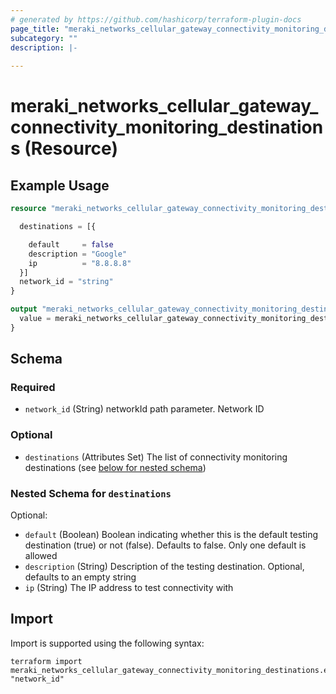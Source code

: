 ```yaml
---
# generated by https://github.com/hashicorp/terraform-plugin-docs
page_title: "meraki_networks_cellular_gateway_connectivity_monitoring_destinations Resource - terraform-provider-meraki"
subcategory: ""
description: |-
  
---
```


# meraki_networks_cellular_gateway_connectivity_monitoring_destinations (Resource)



## Example Usage

```terraform
resource "meraki_networks_cellular_gateway_connectivity_monitoring_destinations" "example" {

  destinations = [{

    default     = false
    description = "Google"
    ip          = "8.8.8.8"
  }]
  network_id = "string"
}

output "meraki_networks_cellular_gateway_connectivity_monitoring_destinations_example" {
  value = meraki_networks_cellular_gateway_connectivity_monitoring_destinations.example
}
```

<!-- schema generated by tfplugindocs -->
## Schema

### Required

- `network_id` (String) networkId path parameter. Network ID

### Optional

- `destinations` (Attributes Set) The list of connectivity monitoring destinations (see [below for nested schema](#nestedatt--destinations))

<a id="nestedatt--destinations"></a>
### Nested Schema for `destinations`

Optional:

- `default` (Boolean) Boolean indicating whether this is the default testing destination (true) or not (false). Defaults to false. Only one default is allowed
- `description` (String) Description of the testing destination. Optional, defaults to an empty string
- `ip` (String) The IP address to test connectivity with

## Import

Import is supported using the following syntax:

```shell
terraform import meraki_networks_cellular_gateway_connectivity_monitoring_destinations.example "network_id"
```
